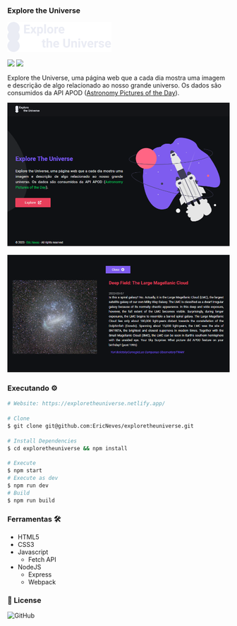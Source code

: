 ### Explore the Universe

![Logo](.github/logo.svg)

<div>
    <img src="https://img.shields.io/github/license/ericneves/exploretheuniverse?color=red&logo=circle&logoColor=red">
    <img src="https://img.shields.io/github/last-commit/ericneves/exploretheuniverse?color=red&logo=circle&logoColor=red">
</div>

<p>Explore the Universe, uma página web que a cada dia mostra uma imagem e descrição de algo relacionado ao nosso grande universo. Os dados são consumidos da API APOD (<a href="https://apod.nasa.gov/apod/astropix.html" target="_blank">Astronomy Pictures of the Day</a>).</p>

![Recorder](./.github/screenshotA.png)
<br/><br/>
![Recorder](./.github/screenshotB.png)

### Executando ⚙️

```sh
# Website: https://exploretheuniverse.netlify.app/

# Clone
$ git clone git@github.com:EricNeves/exploretheuniverse.git

# Install Dependencies
$ cd exploretheuniverse && npm install

# Execute
$ npm start
# Execute as dev
$ npm run dev
# Build
$ npm run build
```

### Ferramentas 🛠

   * HTML5
   * CSS3
   * Javascript
     * Fetch API
   * NodeJS
     * Express
     * Webpack

### 📝 License

![GitHub](https://img.shields.io/github/license/ericneves/exploretheuniverse?color=red&logo=circle&logoColor=red)
